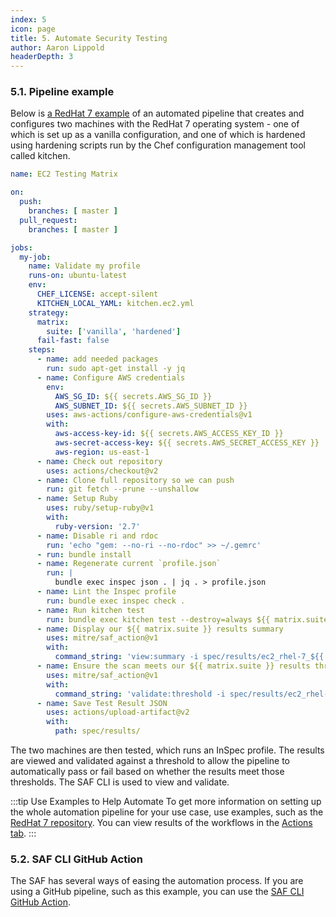 ```yaml
---
index: 5
icon: page
title: 5. Automate Security Testing
author: Aaron Lippold
headerDepth: 3
---
```


### 5.1. Pipeline example 

Below is [a RedHat 7 example](https://github.com/mitre/redhat-enterprise-linux-7-stig-baseline/blob/master/.github/workflows/verify-ec2.yml) of an automated pipeline that creates and configures two machines with the RedHat 7 operating system - one of which is set up as a vanilla configuration, and one of which is hardened using hardening scripts run by the Chef configuration management tool called kitchen. 


```yaml
name: EC2 Testing Matrix

on:
  push:
    branches: [ master ]
  pull_request:
    branches: [ master ]

jobs:
  my-job:
    name: Validate my profile
    runs-on: ubuntu-latest
    env:
      CHEF_LICENSE: accept-silent
      KITCHEN_LOCAL_YAML: kitchen.ec2.yml
    strategy:
      matrix:
        suite: ['vanilla', 'hardened']
      fail-fast: false
    steps:
      - name: add needed packages
        run: sudo apt-get install -y jq
      - name: Configure AWS credentials
        env:
          AWS_SG_ID: ${{ secrets.AWS_SG_ID }}
          AWS_SUBNET_ID: ${{ secrets.AWS_SUBNET_ID }}
        uses: aws-actions/configure-aws-credentials@v1
        with:
          aws-access-key-id: ${{ secrets.AWS_ACCESS_KEY_ID }}
          aws-secret-access-key: ${{ secrets.AWS_SECRET_ACCESS_KEY }}
          aws-region: us-east-1
      - name: Check out repository
        uses: actions/checkout@v2
      - name: Clone full repository so we can push
        run: git fetch --prune --unshallow
      - name: Setup Ruby
        uses: ruby/setup-ruby@v1
        with:
          ruby-version: '2.7'
      - name: Disable ri and rdoc
        run: 'echo "gem: --no-ri --no-rdoc" >> ~/.gemrc'
      - run: bundle install
      - name: Regenerate current `profile.json`
        run: |
          bundle exec inspec json . | jq . > profile.json
      - name: Lint the Inspec profile
        run: bundle exec inspec check .
      - name: Run kitchen test
        run: bundle exec kitchen test --destroy=always ${{ matrix.suite }}-rhel-7 || true
      - name: Display our ${{ matrix.suite }} results summary
        uses: mitre/saf_action@v1
        with:
          command_string: 'view:summary -i spec/results/ec2_rhel-7_${{ matrix.suite }}.json'
      - name: Ensure the scan meets our ${{ matrix.suite }} results threshold
        uses: mitre/saf_action@v1
        with:
          command_string: 'validate:threshold -i spec/results/ec2_rhel-7_${{ matrix.suite }}.json -F ${{ matrix.suite }}.threshold.yml'
      - name: Save Test Result JSON
        uses: actions/upload-artifact@v2
        with:
          path: spec/results/
```

The two machines are then tested, which runs an InSpec profile. The results are viewed and validated against a threshold to allow the pipeline to automatically pass or fail based on whether the results meet those thresholds. The SAF CLI is used to view and validate.

:::tip Use Examples to Help Automate
To get more information on setting up the whole automation pipeline for your use case, use examples, such as the [RedHat 7 repository](https://github.com/mitre/redhat-enterprise-linux-7-stig-baseline/). You can view results of the workflows in the [Actions tab](https://github.com/mitre/redhat-enterprise-linux-7-stig-baseline/actions).
:::

### 5.2. SAF CLI GitHub Action 

The SAF has several ways of easing the automation process. If you are using a GitHub pipeline, such as this example, you can use the [SAF CLI GitHub Action](https://github.com/marketplace/actions/saf-cli-action).
